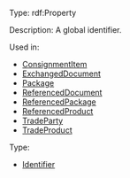 Type: rdf:Property

Description: A global identifier.

Used in:

- [ConsignmentItem](./ConsignmentItem)
- [ExchangedDocument](./ExchangedDocument)
- [Package](./Package)
- [ReferencedDocument](./ReferencedDocument)
- [ReferencedPackage](./ReferencedPackage)
- [ReferencedProduct](./ReferencedProduct)
- [TradeParty](./TradeParty)
- [TradeProduct](./TradeProduct)

Type:

- [Identifier](./Identifier)
